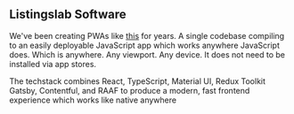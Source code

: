 ## Listingslab Software

We've been creating PWAs like [this](https://listingslab.com/?github) for years. A single codebase compiling to an easily deployable JavaScript app which works anywhere JavaScript does. Which is anywhere. Any viewport. Any device. It does not need to be installed via app stores.

The techstack combines React, TypeScript, Material UI, Redux Toolkit Gatsby, Contentful, and RAAF to produce a modern, fast frontend experience which works like native anywhere
